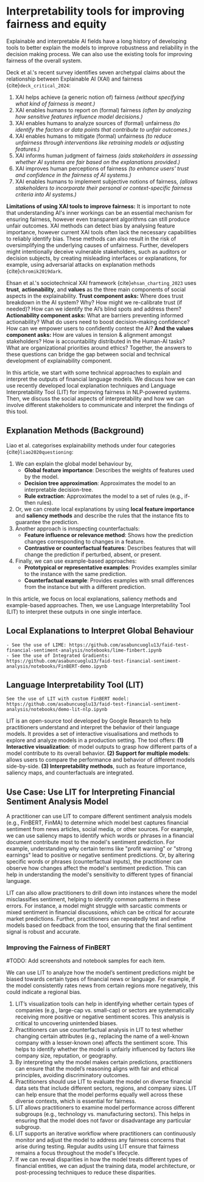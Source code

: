 # Interpretability tools for improving fairness and equity

Explainable and interpretable AI fields have a long history of developing tools to better explain the models to improve robustness and reliability in the decision making process. We can also use the existing tools for improving fairness of the overall system. 

Deck et al.'s recent survey identifies seven archetypal claims about the relationship between Explainable AI (XAI) and fairness {cite}`deck_critical_2024`:

1. XAI helps achieve (a generic notion of) fairness *(without specifying what kind of fairness is meant.)*
2. XAI enables humans to report on (formal) fairness *(often by analyzing how sensitive features influence model decisions.)*
3. XAI enables humans to analyze sources of (formal) unfairness *(to identify the factors or data points that contribute to unfair outcomes.)*
4. XAI enables humans to mitigate (formal) unfairness *(to reduce unfairness through interventions like retraining models or adjusting features.)*
5. XAI informs human judgment of fairness *(aids stakeholders in assessing whether AI systems are fair based on the explanations provided.)*
6. XAI improves human perceptions of fairness *(to enhance users' trust and confidence in the fairness of AI systems.)*
7. XAI enables humans to implement subjective notions of fairness, *(allows stakeholders to incorporate their personal or context-specific fairness criteria into AI systems.)*

**Limitations of using XAI tools to improve fairness:** It is important to note that understanding AI's inner workings can be an essential mechanism for ensuring fairness, however even transparent algorithms can still produce unfair outcomes. XAI methods can detect bias by analysing feature importance, however current XAI tools often lack the necessary capabilities to reliably identify bias. These methods can also result in the risk of oversimplifying the underlying causes of unfairness. Further, developers might intentionally deceive vulnerable stakeholders, such as auditors or decision subjects, by creating misleading interfaces or explanations, for example, using adversarial attacks on explanation methods {cite}`chromik2019dark`.

Ehsan et al.'s sociotechnical XAI framework {cite}`ehsan_charting_2023` uses **trust**, **actionability**, and **values** as the three main components of social aspects in the explainability. **Trust component asks:** Where does trust breakdown in the AI system? Why? How might we re-calibrate trust (if needed)? How can we identify the AI’s blind spots and address them? **Actionability component asks:** What are barriers preventing informed actionability? What do users need to boost decision-making confidence? How can we empower users to confidently contest the AI? **And the values component asks:** How are values in tension & alignment amongst stakeholders? How is accountability distributed in the Human-AI tasks? What are organizational priorities around ethics? Together, the answers to these questions can bridge the gap between social and technical development of explainability component. 

In this article, we start with some technical approaches to explain and interpret the outputs of financial language models. We discuss how we can use recently developed local explanation techniques and Language Interpretability Tool (LIT) for improving fairness in NLP-powered systems. Then, we discuss the social aspects of interpretability and how we can involve different stakeholders to communicate and interpret the findings of this tool.

## Explanation Methods (Background)

Liao et al. categorises explainability methods under four categories {cite}`liao2020questioning`:

1. We can explain the global model behaviour by,
   - **Global feature importance**: Describes the weights of features used by the model.
   - **Decision tree approximation**: Approximates the model to an interpretable decision-tree.
   - **Rule extraction**: Approximates the model to a set of rules (e.g., if-then rules).
2. Or, we can create local explanations by using **local feature importance** and **saliency methods** and describe the rules that the instance fits to guarantee the prediction.
3. Another approach is innspecting counterfactuals:
    - **Feature influence or relevance method**: Shows how the prediction changes corresponding to changes in a feature.
    - **Contrastive or counterfactual features**: Describes features that will change the prediction if perturbed, absent, or present.
4. Finally, we can use example-based approaches:
   - **Prototypical or representative examples**: Provides examples similar to the instance with the same prediction.
   - **Counterfactual example**: Provides examples with small differences from the instance but with a different prediction.

In this article, we focus on local explanations, saliency methods and example-based approaches. Then, we use Language Interpretability Tool (LIT) to interpret these outputs in one single interface.

## Local Explanations to Interpret Global Behaviour

```{note}
- See the use of LIME: https://github.com/asabuncuoglu13/faid-test-financial-sentiment-analysis/notebooks/lime-finbert.ipynb
- See the use of Integrated Gradients: https://github.com/asabuncuoglu13/faid-test-financial-sentiment-analysis/notebooks/FinBERT-demo.ipynb
```

## Language Interpretability Tool (LIT)

```{note}
See the use of LIT with custom FinBERT model: https://github.com/asabuncuoglu13/faid-test-financial-sentiment-analysis/notebooks/demo-lit-nlp.ipynb
```

LIT is an open-source tool developed by Google Research to help practitioners understand and interpret the behavior of their language models. It provides a set of interactive visualisations and methods to explore and analyze models in a production setting. The tool offers: **(1) Interactive visualization**: of model outputs to grasp how different parts of a model contribute to its overall behavior. **(2) Support for multiple models**: allows users to compare the performance and behavior of different models side-by-side. **(3) Interpretability methods**, such as feature importance, saliency maps, and counterfactuals are integrated.

## Use Case: Use LIT for Interpreting Financial Sentiment Analysis Model

A practitioner can use LIT to compare different sentiment analysis models (e.g., FinBERT, FinMA) to determine which model best captures financial sentiment from news articles, social media, or other sources. For example, we can use saliency maps to identify which words or phrases in a financial document contribute most to the model's sentiment prediction. For example, understanding why certain terms like "profit warning" or "strong earnings" lead to positive or negative sentiment predictions. Or, by altering specific words or phrases (counterfactual inputs), the practitioner can observe how changes affect the model's sentiment prediction. This can help in understanding the model's sensitivity to different types of financial language.

LIT can also allow practitioners to drill down into instances where the model misclassifies sentiment, helping to identify common patterns in these errors. For instance, a model might struggle with sarcastic comments or mixed sentiment in financial discussions, which can be critical for accurate market predictions. Further, practitioners can repeatedly test and refine models based on feedback from the tool, ensuring that the final sentiment signal is robust and accurate.

### Improving the Fairness of FinBERT

#TODO: Add screenshots and notebook samples for each item.

We can use LIT to analyze how the model’s sentiment predictions might be biased towards certain types of financial news or language. For example, if the model consistently rates news from certain regions more negatively, this could indicate a regional bias.

1. LIT’s visualization tools can help in identifying whether certain types of companies (e.g., large-cap vs. small-cap) or sectors are systematically receiving more positive or negative sentiment scores. This analysis is critical to uncovering unintended biases.
2. Practitioners can use counterfactual analysis in LIT to test whether changing certain attributes (e.g., replacing the name of a well-known company with a lesser-known one) affects the sentiment score. This helps to identify whether the model is unfairly influenced by factors like company size, reputation, or geography.
3. By interpreting why the model makes certain predictions, practitioners can ensure that the model’s reasoning aligns with fair and ethical principles, avoiding discriminatory outcomes.
4. Practitioners should use LIT to evaluate the model on diverse financial data sets that include different sectors, regions, and company sizes. LIT can help ensure that the model performs equally well across these diverse contexts, which is essential for fairness.
5. LIT allows practitioners to examine model performance across different subgroups (e.g., technology vs. manufacturing sectors). This helps in ensuring that the model does not favor or disadvantage any particular subgroup.
6. LIT supports an iterative workflow where practitioners can continuously monitor and adjust the model to address any fairness concerns that arise during testing. Regular audits using LIT ensure that fairness remains a focus throughout the model's lifecycle.
7. If we can reveal disparities in how the model treats different types of financial entities, we can adjust the training data, model architecture, or post-processing techniques to reduce these disparities.
